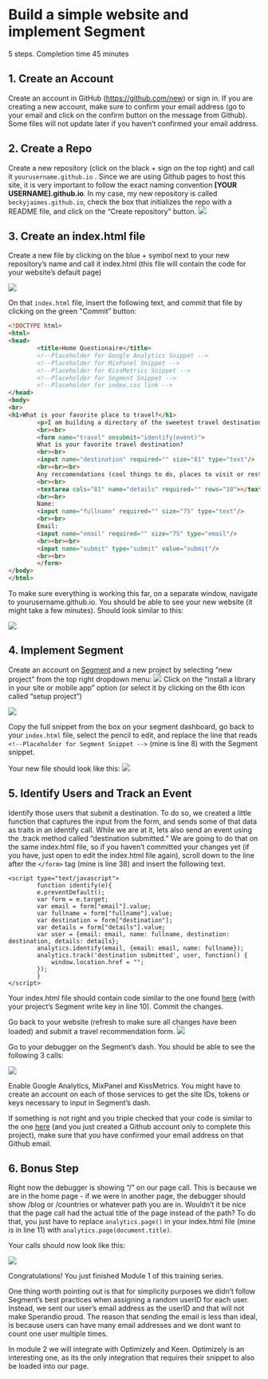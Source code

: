 
# Build a simple website and implement Segment
5 steps. Completion time 45 minutes

## 1. Create an Account
Create an account in GitHub (https://github.com/new) or sign in. If you are creating a new account, make sure to confirm your email address (go to your email and click on the confirm button on the message from Github). Some files will not update later if you haven’t confirmed your email address.

## 2. Create a Repo
Create a new repository (click on the black + sign on the top right) and call it `yourusername.github.io` . Since we are using Github pages to host this site, it is very important to follow the exact naming convention **[YOUR USERNAME].github.io**. In my case, my new repository is called `beckyjaimes.github.io`, check the box that initializes the repo with a README file, and click on the “Create repository” button.
![](https://cloudup.com/ch3rFGk5D3P+)

## 3. Create an index.html file
Create a new file by clicking on the blue + symbol next to your new repository’s name and call it index.html (this file will contain the code for your website’s default page)

![](https://cloudup.com/c0cFaR-2xwe+)

On that `index.html` file, insert the following text, and commit that file by clicking on the green "Commit” button:

```html 
<!DOCTYPE html>
<html>
<head>
        <title>Home Questionaire</title>
        <!--Placeholder for Google Analytics Snippet -->
        <!--Placeholder for MixPanel Snippet -->
        <!--Placeholder for KissMetrics Snippet -->
        <!--Placeholder for Segment Snippet -->
        <!--Placeholder for index.css link -->
</head>
<body>    
<br>
<h1>What is your favorite place to travel?</h1>
        <p>I am building a directory of the sweetest travel destinations.</p>
        <br><br>
        <form name="travel" onsubmit="identify(event)">
        What is your favorite travel destination?
        <br><br>
        <input name="destination" required="" size="81" type="text"/>
        <br><br><br>
        Any reccomendations (cool things to do, places to visit or restaurants to eat)?
        <br><br>
        <textarea cols="81" name="details" required="" rows="10"></textarea>
        <br><br>
        Name:
        <input name="fullname" required="" size="75" type="text"/>
        <br><br>
        Email:
        <input name="email" required="" size="75" type="email"/>
        <br><br><br>
        <input name="submit" type="submit" value="submit"/>
        <br><br>
        </form>       
</body>
</html>
```

To make sure everything is working this far, on a separate window, navigate to  yourusername.github.io. You should be able to see your new website (it might take a few minutes). Should look similar to this:

![](https://cloudup.com/c7XrmvISWfJ+)

## 4. Implement Segment 
Create an account on [Segment](https://segment.com) and a new project by selecting “new project” from the top right dropdown menu:
![](https://cloudup.com/czuUe3gBBTj+)
Click on the “install a library in your site or mobile app” option (or select it by clicking on the 6th icon called “setup project”)

![](https://cloudup.com/co7DtWt5aOO+)

Copy the full snippet from the box on your segment dashboard, go back to your `index.html` file, select the pencil to edit, and replace the line that reads `<!--Placeholder for Segment Snippet -->` (mine is line 8) with the Segment snippet.

Your new file should look like this:
![](https://cloudup.com/ckTqBYoDp7L+)

## 5. Identify Users and Track an Event
Identify those users that submit a destination. To do so, we created a little function that captures the input from the form, and sends some of that data as traits in an identify call. While we are at it, lets also send an event using the .track method called “destination submitted.”  We are going to do that on the same index.html file, so if you haven’t committed your changes yet (if you have, just open to edit the index.html file again), scroll down to the line after the `</form>` tag (mine is line 38) and insert the following text.
```   
<script type="text/javascript">
        function identify(e){
        e.preventDefault();
        var form = e.target;
        var email = form["email"].value;
        var fullname = form["fullname"].value;
        var destination = form["destination"];
        var details = form["details"].value;
        var user = {email: email, name: fullname, destination: destination, details: details};
        analytics.identify(email, {email: email, name: fullname});
        analytics.track('destination submitted', user, function() {
            window.location.href = "";
        });
        }
</script>
```
Your index.html file should contain code similar to the one found [here](https://gist.github.com/TheBecky/76eaa40b43a82a900c82) (with your project’s Segment write key in line 10). Commit the changes. 

Go back to your website (refresh to make sure all changes have been loaded) and submit a travel recommendation form.
![](https://cloudup.com/cdWxA9BwOdr+)

Go to your debugger on the Segment’s dash. You should be able to see the following 3 calls:

![](https://cloudup.com/c245KeijI5E+)

Enable Google Analytics, MixPanel and KissMetrics. You might have to create an account on each of those services to get the site IDs, tokens or keys necessary to input in Segment’s dash.

If something is not right and you triple checked that your code is similar to the one [here](https://gist.github.com/TheBecky/76eaa40b43a82a900c82) (and you just created a Github account only to complete this project), make sure that you have confirmed your email address on that Github email.

## 6. Bonus Step
Right now the debugger is showing “/” on our page call. This is because we are in the home page - if we were in another page, the debugger should show /blog or /countries or whatever path you are in. Wouldn’t it be nice that the page call had the actual title of the page instead of the path? To do that, you just have to replace `analytics.page()` in your index.html file (mine is in line 11) with  `analytics.page(document.title)`.

Your calls should now look like this:

![](https://cloudup.com/cbaLOR5Jjjb+)

Congratulations! You just finished Module 1 of this training series.

One thing worth pointing out is that for simplicity purposes we didn’t follow Segment’s best practices when assigning a random userID for each user. Instead, we sent our user’s email address as the userID and that will not make Sperandio proud. The reason that sending the email is less than ideal, is because users can have many email addresses and we dont want to count one user multiple times.

In module 2 we will  integrate with Optimizely and Keen. Optimizely is an interesting one, as its the only integration that requires their snippet to also be loaded into our page.